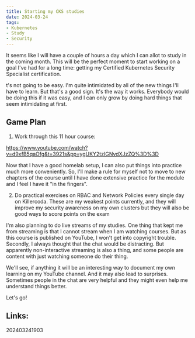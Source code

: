 ```yaml
---
title: Starting my CKS studies
date: 2024-03-24
tags:
- Kubernetes
- Study
- Security
---
```


It seems like I will have a couple of hours a day which I can allot to study in the coming month. This will be the perfect moment to start working on a goal I've had for a long time: getting my Certified Kubernetes Security Specialist certification.

t's not going to be easy. I'm quite intimidated by all of the new things I'll have to learn. But that's a good sign. It's the way it works. Everybody would be doing this if it was easy, and I can only grow by doing hard things that seem intimidating at first.

## Game Plan

1. Work through this 11 hour course:

https://www.youtube.com/watch?v=d9xfB5qaOfg&t=3921s&pp=ygUKY2tzIGNvdXJzZQ%3D%3D


Now that I have a good homelab setup, I can also put things into practice much more conveniently. So, I'll make a rule for myself not to move to new chapters of the course until I have done extensive practice for the module and I feel I have it "in the fingers".

2. Do practical exercises on RBAC and Network Policies every single day on Killercoda. These are my weakest points currently, and they will improve my security awareness on my own clusters but they will also be good ways to score points on the exam


I'm also planning to do live streams of my studies. One thing that kept me from streaming is that I cannot stream when I am watching courses. But as this course is published on YouTube, I won't get into copyright trouble. Secondly, I always thought that the chat would be distracting. But apparently non-interactive streaming is also a thing, and some people are content with just watching someone do their thing. 

We'll see, if anything it will be an interesting way to document my own learning on my YouTube channel. And it may also lead to surprises. Sometimes people in the chat are very helpful and they might even help me understand things better.

Let's go!

## Links:

202403241903
